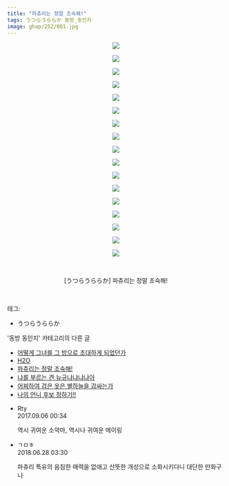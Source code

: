 ```yaml
---
title: "파츄리는 정말 조숙해!"
tags: うつらうららか 동방_동인지
image: ghap/252/001.jpg
---
```

<div class="article">
<p style="text-align: center; clear: none; float: none;"><img src="{{ site.nasurl }}/ghap/252/001.jpg"/></p>
<p style="text-align: center; clear: none; float: none;"><img src="{{ site.nasurl }}/ghap/252/002.jpg"/></p>
<p style="text-align: center; clear: none; float: none;"><img src="{{ site.nasurl }}/ghap/252/003.jpg"/></p>
<p style="text-align: center; clear: none; float: none;"><img src="{{ site.nasurl }}/ghap/252/004.jpg"/></p>
<p style="text-align: center; clear: none; float: none;"><img src="{{ site.nasurl }}/ghap/252/005.jpg"/></p>
<p style="text-align: center; clear: none; float: none;"><img src="{{ site.nasurl }}/ghap/252/006.jpg"/></p>
<p style="text-align: center; clear: none; float: none;"><img src="{{ site.nasurl }}/ghap/252/007.jpg"/></p>
<p style="text-align: center; clear: none; float: none;"><img src="{{ site.nasurl }}/ghap/252/008.jpg"/></p>
<p style="text-align: center; clear: none; float: none;"><img src="{{ site.nasurl }}/ghap/252/009.jpg"/></p>
<p style="text-align: center; clear: none; float: none;"><img src="{{ site.nasurl }}/ghap/252/010.jpg"/></p>
<p style="text-align: center; clear: none; float: none;"><img src="{{ site.nasurl }}/ghap/252/011.jpg"/></p>
<p style="text-align: center; clear: none; float: none;"><img src="{{ site.nasurl }}/ghap/252/012.jpg"/></p>
<p style="text-align: center; clear: none; float: none;"><img src="{{ site.nasurl }}/ghap/252/013.jpg"/></p>
<p style="text-align: center; clear: none; float: none;"><img src="{{ site.nasurl }}/ghap/252/014.jpg"/></p>
<p style="text-align: center; clear: none; float: none;"><img src="{{ site.nasurl }}/ghap/252/015.jpg"/></p>
<p style="text-align: center; clear: none; float: none;"><img src="{{ site.nasurl }}/ghap/252/016.jpg"/></p>
<p style="text-align: center; clear: none; float: none;"><img src="{{ site.nasurl }}/ghap/252/017.jpg"/></p>
<p style="text-align: center; clear: none; float: none;"><br/></p>
<p style="text-align: center; clear: none; float: none;">[うつらうららか] 파츄리는 정말 조숙해!</p>
<p><br/></p>
</div><div class="tagTrail">
<p>태그: </p>
<ul>
<li>うつらうららか</li>
</ul>
</div><div class="another">
<p>'동방 동인지' 카테고리의 다른 글</p>
<ul>
<li><a href="/2016-06-19-ghap_254">어떻게 그녀를 그 방으로 초대하게 되었던가</a></li>
<li><a href="/2016-06-19-ghap_253">H2O</a></li>
<li><a href="/2016-06-19-ghap_252">파츄리는 정말 조숙해!</a></li>
<li><a href="/2016-06-19-ghap_251">냐를 부르는 견 뉴규냐냐냐냐아</a></li>
<li><a href="/2016-06-19-ghap_249">어찌하여 검은 옷은 별하늘을 감싸는가</a></li>
<li><a href="/2016-06-19-ghap_248">나의 언니 후보 정하기!!</a></li>
</ul>
</div><div class="cb_module cb_fluid">
<div class="cb_wrt cb_profile">
<div class="comment">
<ul>
<li class="cb_thumb_off" id="comment15077013">
<div class="cb_comment_area">
<div class="cb_info_area">
<div class="cb_section">
<span class="cb_nick_name">Rty</span>
</div>
<div class="cb_section">
<span class="cb_date">2017.09.06 00:34 </span>
</div>
</div>
<div class="cb_dsc_comment">
<p class="cb_dsc">
											역시 귀여운 소악마, 역시나 귀여운 메이링
										</p>
</div>
</div></li>
<li class="cb_thumb_off" id="comment15277753">
<div class="cb_comment_area">
<div class="cb_info_area">
<div class="cb_section">
<span class="cb_nick_name">ㄱㅁㅎ</span>
</div>
<div class="cb_section">
<span class="cb_date">2018.06.28 03:30 </span>
</div>
</div>
<div class="cb_dsc_comment">
<p class="cb_dsc">
											파츄리 특유의 음침한 매력을 없애고 산뜻한 개성으로 소화시키다니 대단한 만화구나
										</p>
</div>
</div></li>
</ul>
</div>
</div><!-- commentList close -->
</div>